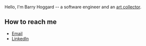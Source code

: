 Hello, I'm Barry Hoggard -- a software engineer and an [art collector](https://www.hoggardwagner.org/).

## How to reach me

* [Email](mailto:bhoggard@gmail.com)
* [LinkedIn](https://www.linkedin.com/in/barry-hoggard/)

<!--
**bhoggard/bhoggard** is a ✨ _special_ ✨ repository because its `README.md` (this file) appears on your GitHub profile.

Here are some ideas to get you started:

- 🔭 I’m currently working on ...
- 🌱 I’m currently learning ...
- 👯 I’m looking to collaborate on ...
- 🤔 I’m looking for help with ...
- 💬 Ask me about ...
- 📫 How to reach me: ...
- 😄 Pronouns: ...
- ⚡ Fun fact: ...
-->
